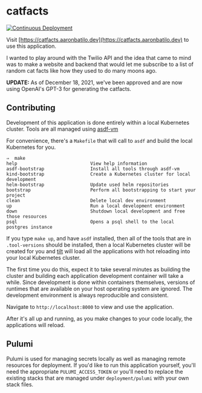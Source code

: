# catfacts

[![Continuous Deployment](https://github.com/abatilo/catfacts/actions/workflows/cd.yml/badge.svg)](https://github.com/abatilo/catfacts/actions/workflows/cd.yml)

Visit [https://catfacts.aaronbatilo.dev](https://catfacts.aaronbatilo.dev) to
use this application.

I wanted to play around with the Twilio API and the idea that came to mind was
to make a website and backend that would let me subscribe to a list of random
cat facts like how they used to do many moons ago.

**UPDATE:** As of December 18, 2021, we've been approved and are now using OpenAI's GPT-3
for generating the catfacts.

## Contributing

Development of this application is done entirely within a local Kubernetes
cluster. Tools are all managed using [asdf-vm](https://asdf-vm.com/#/)

For convenience, there's a `Makefile` that will call to `asdf` and build the
local Kubernetes for you.

```
⇒  make
help                           View help information
asdf-bootstrap                 Install all tools through asdf-vm
kind-bootstrap                 Create a Kubernetes cluster for local development
helm-bootstrap                 Update used helm repositories
bootstrap                      Perform all bootstrapping to start your project
clean                          Delete local dev environment
up                             Run a local development environment
down                           Shutdown local development and free those resources
psql                           Opens a psql shell to the local postgres instance
```

If you type `make up`, and have `asdf` installed, then all of the tools that
are in `.tool-versions` should be installed, then a local Kubernetes cluster
will be created for you and [tilt](https://tilt.dev/) will load all the
applications with hot reloading into your local Kubernetes cluster.

The first time you do this, expect it to take several minutes as building the
cluster and building each application development container will take a while.
Since development is done within containers themselves, versions of runtimes
that are available on your host operating system are ignored. The development
environment is always reproducible and consistent.

Navigate to `http://localhost:8000` to view and use the application.

After it's all up and running, as you make changes to your code locally, the
applications will reload.

## Pulumi

Pulumi is used for managing secrets locally as well as managing remote
resources for deployment. If you'd like to run this application yourself,
you'll need the appropriate `PULUMI_ACCESS_TOKEN` or you'll need to replace the
existing stacks that are managed under `deployment/pulumi` with your own stack
files.
